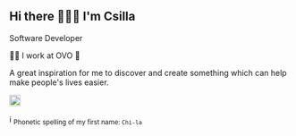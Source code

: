 ## Hi there 🙋🏻‍♀️ I'm Csilla
Software Developer

<!-- ![Anurag's GitHub stats](https://github-readme-stats.vercel.app/api?username=csillabarna&show_icons=true&theme=gruvbox)
     -->
<!-- 
### Skills
 <div>
 <img src="https://img.shields.io/badge/React-20232A?style=for-the-badge&logo=react&logoColor=61DAFB" />
 <img src="https://img.shields.io/badge/JavaScript-F7DF1E?style=for-the-badge&logo=javascript&logoColor=black" />
 <img src="https://img.shields.io/badge/Node.js-43853D?style=for-the-badge&logo=node.js&logoColor=white" />
 <img src="https://img.shields.io/badge/HTML-239120?style=for-the-badge&logo=html5&logoColor=white" />
 <img src="https://img.shields.io/badge/Sass-CC6699?style=for-the-badge&logo=sass&logoColor=white" />
 <img src="https://img.shields.io/badge/Flask-000000?style=for-the-badge&logo=flask&logoColor=white" />
 <img src="https://img.shields.io/badge/Python-3776AB?style=for-the-badge&logo=python&logoColor=white" />
 <img src="https://img.shields.io/badge/MongoDB-4EA94B?style=for-the-badge&logo=mongodb&logoColor=white" />
 <img src="https://img.shields.io/badge/PostgreSQL-316192?style=for-the-badge&logo=postgresql&logoColor=white" />
</div> -->

<!-- [![Skills](https://github-readme-stats.vercel.app/api/top-langs/?username=csillabarna&show=javascript,html)](https://github.com/csillabarna/github-readme-stats) -->
👩‍💻 I work at OVO 💚

A great inspiration for me to discover and create something which can help make people's lives easier. 


<!-- #### Reach me on [<img src='https://cdn.jsdelivr.net/npm/simple-icons@3.0.1/icons/linkedin.svg' alt='linkedin' height='20'>](https://www.linkedin.com/in/https://www.linkedin.com/in/csilla-barna//)   -->
<!-- #### [Check out my website 🌎](https://csillabarna.github.io/)   -->

<img src="https://img.shields.io/badge/%F0%9F%8C%B1-RELENTLESS%20LEARNING-yellowgreen" height='20' />

ℹ️ <sub>Phonetic spelling of my first name: `Chi-la` <sub>


